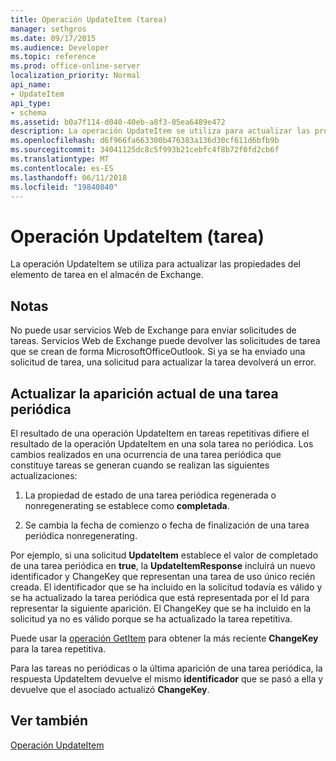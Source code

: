 ```yaml
---
title: Operación UpdateItem (tarea)
manager: sethgros
ms.date: 09/17/2015
ms.audience: Developer
ms.topic: reference
ms.prod: office-online-server
localization_priority: Normal
api_name:
- UpdateItem
api_type:
- schema
ms.assetid: b0a7f114-d040-40eb-a8f3-05ea6489e472
description: La operación UpdateItem se utiliza para actualizar las propiedades del elemento de tarea en el almacén de Exchange.
ms.openlocfilehash: d6f966fa663300b476383a136d30cf611d6bfb9b
ms.sourcegitcommit: 34041125dc8c5f993b21cebfc4f8b72f0fd2cb6f
ms.translationtype: MT
ms.contentlocale: es-ES
ms.lasthandoff: 06/11/2018
ms.locfileid: "19840840"
---
```

# <a name="updateitem-operation-task"></a>Operación UpdateItem (tarea)

La operación UpdateItem se utiliza para actualizar las propiedades del elemento de tarea en el almacén de Exchange.
  
## <a name="remarks"></a>Notas

No puede usar servicios Web de Exchange para enviar solicitudes de tareas. Servicios Web de Exchange puede devolver las solicitudes de tarea que se crean de forma MicrosoftOfficeOutlook. Si ya se ha enviado una solicitud de tarea, una solicitud para actualizar la tarea devolverá un error.
  
## <a name="updating-the-current-occurrence-of-a-recurring-task"></a>Actualizar la aparición actual de una tarea periódica

El resultado de una operación UpdateItem en tareas repetitivas difiere el resultado de la operación UpdateItem en una sola tarea no periódica. Los cambios realizados en una ocurrencia de una tarea periódica que constituye tareas se generan cuando se realizan las siguientes actualizaciones:
  
1. La propiedad de estado de una tarea periódica regenerada o nonregenerating se establece como **completada**.
    
2. Se cambia la fecha de comienzo o fecha de finalización de una tarea periódica nonregenerating.
    
Por ejemplo, si una solicitud **UpdateItem** establece el valor de completado de una tarea periódica en **true**, la **UpdateItemResponse** incluirá un nuevo identificador y ChangeKey que representan una tarea de uso único recién creada. El identificador que se ha incluido en la solicitud todavía es válido y se ha actualizado la tarea periódica que está representada por el Id para representar la siguiente aparición. El ChangeKey que se ha incluido en la solicitud ya no es válido porque se ha actualizado la tarea repetitiva. 
  
Puede usar la [operación GetItem](getitem-operation.md) para obtener la más reciente **ChangeKey** para la tarea repetitiva. 
  
Para las tareas no periódicas o la última aparición de una tarea periódica, la respuesta UpdateItem devuelve el mismo **identificador** que se pasó a ella y devuelve que el asociado actualizó **ChangeKey**.
  
## <a name="see-also"></a>Ver también



[Operación UpdateItem](updateitem-operation.md)


